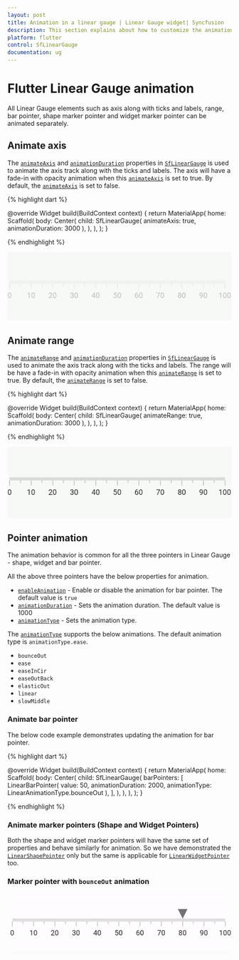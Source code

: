 ```yaml
---
layout: post
title: Animation in a linear gauge | Linear Gauge widget| Syncfusion
description: This section explains about how to customize the animations for linear gauge elements in Flutter platform.
platform: flutter
control: SfLinearGauge
documentation: ug
---
```


# Flutter Linear Gauge animation

All Linear Gauge elements such as axis along with ticks and labels, range, bar pointer, shape marker pointer and widget marker pointer can be animated separately. 

## Animate axis

The [`animateAxis`](https://pub.dev/documentation/syncfusion_flutter_gauges/latest/gauges/SfLinearGauge/animateAxis.html) and [`animationDuration`](https://pub.dev/documentation/syncfusion_flutter_gauges/latest/gauges/SfLinearGauge/animationDuration.html) properties in [`SfLinearGauge`](https://pub.dev/documentation/syncfusion_flutter_gauges/latest/gauges/SfLinearGauge-class.html) is used to  animate the axis track along with the ticks and labels. The axis will have a fade-in with opacity animation when this [`animateAxis`](https://pub.dev/documentation/syncfusion_flutter_gauges/latest/gauges/SfLinearGauge/animateAxis.html) is set to true. By default, the [`animateAxis`](https://pub.dev/documentation/syncfusion_flutter_gauges/latest/gauges/SfLinearGauge/animateAxis.html) is set to false. 

{% highlight dart %}

  @override
  Widget build(BuildContext context) {
    return MaterialApp(
      home: Scaffold(
        body: Center(
          child: SfLinearGauge(
            animateAxis: true,
            animationDuration: 3000
          ),
        ),
      ),
    );
  }

{% endhighlight %}

![Animate axis in linear gauge](images/animation/animation_axis_range/animation_axis.gif)

## Animate range

The [`animateRange`](https://pub.dev/documentation/syncfusion_flutter_gauges/latest/gauges/SfLinearGauge/animateRange.html) and [`animationDuration`](https://pub.dev/documentation/syncfusion_flutter_gauges/latest/gauges/SfLinearGauge/animationDuration.html) properties in [`SfLinearGauge`](https://pub.dev/documentation/syncfusion_flutter_gauges/latest/gauges/SfLinearGauge-class.html) is used to  animate the axis track along with the ticks and labels. The range will be have a fade-in with opacity animation when this [`animateRange`](https://pub.dev/documentation/syncfusion_flutter_gauges/latest/gauges/SfLinearGauge/animateRange.html) is set to true. By default, the [`animateRange`](https://pub.dev/documentation/syncfusion_flutter_gauges/latest/gauges/SfLinearGauge/animateRange.html) is set to false. 

{% highlight dart %}

  @override
  Widget build(BuildContext context) {
    return MaterialApp(
      home: Scaffold(
        body: Center(
          child: SfLinearGauge(
            animateRange: true,
            animationDuration: 3000
          ),
        ),
      ),
    );
  }

  {% endhighlight %}

  ![Animate range in linear gauge](images/animation/animation_axis_range/animation_range.gif)

## Pointer animation

The animation behavior is common for all the three pointers in Linear Gauge - shape, widget and bar pointer. 

All the above three pointers have the below properties for animation. 

*  [`enableAnimation`](https://pub.dev/documentation/syncfusion_flutter_gauges/latest/gauges/LinearShapePointer/enableAnimation.html) - Enable or disable the animation for bar pointer. The default value is `true`
*  [`animationDuration`](https://pub.dev/documentation/syncfusion_flutter_gauges/latest/gauges/LinearShapePointer/animationDuration.html) - Sets the animation duration. The default value is 1000
*  [`animationType`](https://pub.dev/documentation/syncfusion_flutter_gauges/latest/gauges/LinearShapePointer/animationType.html) - Sets the animation type. 

The [`animationType`](https://pub.dev/documentation/syncfusion_flutter_gauges/latest/gauges/LinearShapePointer/animationType.html) supports the below animations. The default animation type is `animationType.ease`.

* `bounceOut`
* `ease`
* `easeInCir`
* `easeOutBack`
* `elasticOut`
* `linear`
* `slowMiddle`

### Animate bar pointer

The below code example demonstrates updating the animation for bar pointer.

{% highlight dart %} 

  @override
  Widget build(BuildContext context) {
    return MaterialApp(
      home: Scaffold(
        body: Center(
          child: SfLinearGauge(
            barPointers: [
              LinearBarPointer(
                value: 50,
                animationDuration: 2000,
                animationType: LinearAnimationType.bounceOut
              ),
            ],
          ),
        ),
      ),
    );
  }

{% endhighlight %}

### Animate marker pointers (Shape and Widget Pointers)

Both the shape and widget marker pointers will have the same set of properties and behave similarly for animation. So we have demonstrated the [`LinearShapePointer`](https://pub.dev/documentation/syncfusion_flutter_gauges/latest/gauges/LinearShapePointer-class.html) only but the same is applicable for [`LinearWidgetPointer`](https://pub.dev/documentation/syncfusion_flutter_gauges/latest/gauges/LinearWidgetPointer-class.html) too. 

### Marker pointer with `bounceOut` animation

![Animate marker pointer in linear gauge](images/animation/shape-pointer/bounceout.gif)





